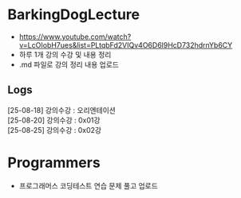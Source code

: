 # BarkingDogLecture
* https://www.youtube.com/watch?v=LcOIobH7ues&list=PLtqbFd2VIQv4O6D6l9HcD732hdrnYb6CY  
* 하루 1개 강의 수강 및 내용 정리  
* .md 파일로 강의 정리 내용 업로드  

## Logs
[25-08-18] 강의수강 : 오리엔테이션  
[25-08-20] 강의수강 : 0x01강  
[25-08-25] 강의수강 : 0x02강
  
# Programmers
* 프로그래머스 코딩테스트 연습 문제 풀고 업로드